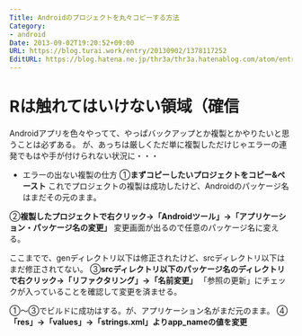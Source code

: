 ```yaml
---
Title: Androidのプロジェクトを丸々コピーする方法
Category:
- android
Date: 2013-09-02T19:20:52+09:00
URL: https://blog.turai.work/entry/20130902/1378117252
EditURL: https://blog.hatena.ne.jp/thr3a/thr3a.hatenablog.com/atom/entry/11696248318757315332
---
```


Rは触れてはいけない領域（確信
====

Androidアプリを色々やってて、やっぱバックアップとか複製とかやりたいと思うことは必ずある。
が、あっちは厳しくただ単に複製しただけじゃエラーの連発でもはや手が付けられない状況に・・・

* エラーの出ない複製の仕方
①<b>まずコピーしたいプロジェクトをコピー&ペースト</b>
これでプロジェクトの複製は成功したけど、Androidのパッケージ名はまだその元のまま。

②<b>複製したプロジェクトで右クリック→「Androidツール」→「アプリケーション・パッケージ名の変更」</b>
変更画面が出るので任意のパッケージ名に変える。

ここまでで、genディレクトリ以下は修正されたけど、srcディレクトリ以下はまだ修正されてない。
③<b>srcディレクトリ以下のパッケージ名のディレクトリで右クリック→「リファクタリング」→「名前変更」</b>
「参照の更新」にチェックが入っていることを確認して変更を済ませる。

①～③でビルドに成功はする。が、アプリケーション名がまだ元のまま。
④<b>「res」→「values」→「strings.xml」よりapp_nameの値を変更</b>
